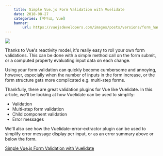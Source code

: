 ```yaml
---
    title: Simple Vue.js Form Validation with Vuelidate
    date: 2018-08-27
    categories: [북마크, Vue]
    banner:
        url: https://vuejsdevelopers.com/images/posts/versions/form_handling_vuelidate_1200.webp
---
```


![](https://vuejsdevelopers.com/images/posts/versions/form_handling_vuelidate_1200.webp)

Thanks to Vue's reactivity model, it's really easy to roll your own form validations. This can be done with a simple method call on the form submit, or a computed property evaluating input data on each change.

Using your form validation can quickly become cumbersome and annoying, however, especially when the number of inputs in the form increase, or the form structure gets more complicated e.g. multi-step forms.

Thankfully, there are great validation plugins for Vue like Vuelidate. In this article, we'll be looking at how Vuelidate can be used to simplify:

- Validation
- Multi-step form validation
- Child component validation
- Error messages

We'll also see how the Vuelidate-error-extractor plugin can be used to simplify error message display per input, or as an error summary above or below the form.

[Simple Vue.js Form Validation with Vuelidate](https://vuejsdevelopers.com/2018/08/27/vue-js-form-handling-vuelidate/)